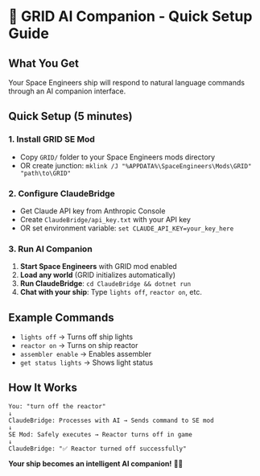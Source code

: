 # 🚀 GRID AI Companion - Quick Setup Guide

## What You Get
Your Space Engineers ship will respond to natural language commands through an AI companion interface.

## Quick Setup (5 minutes)

### 1. Install GRID SE Mod
- Copy `GRID/` folder to your Space Engineers mods directory
- OR create junction: `mklink /J "%APPDATA%\SpaceEngineers\Mods\GRID" "path\to\GRID"`

### 2. Configure ClaudeBridge
- Get Claude API key from Anthropic Console
- Create `ClaudeBridge/api_key.txt` with your API key
- OR set environment variable: `set CLAUDE_API_KEY=your_key_here`

### 3. Run AI Companion
1. **Start Space Engineers** with GRID mod enabled
2. **Load any world** (GRID initializes automatically)
3. **Run ClaudeBridge**: `cd ClaudeBridge && dotnet run`
4. **Chat with your ship**: Type `lights off`, `reactor on`, etc.

## Example Commands
- `lights off` → Turns off ship lights
- `reactor on` → Turns on ship reactor  
- `assembler enable` → Enables assembler
- `get status lights` → Shows light status

## How It Works
```
You: "turn off the reactor"
↓
ClaudeBridge: Processes with AI → Sends command to SE mod
↓  
SE Mod: Safely executes → Reactor turns off in game
↓
ClaudeBridge: "✅ Reactor turned off successfully"
```

**Your ship becomes an intelligent AI companion!** 🤖✨
